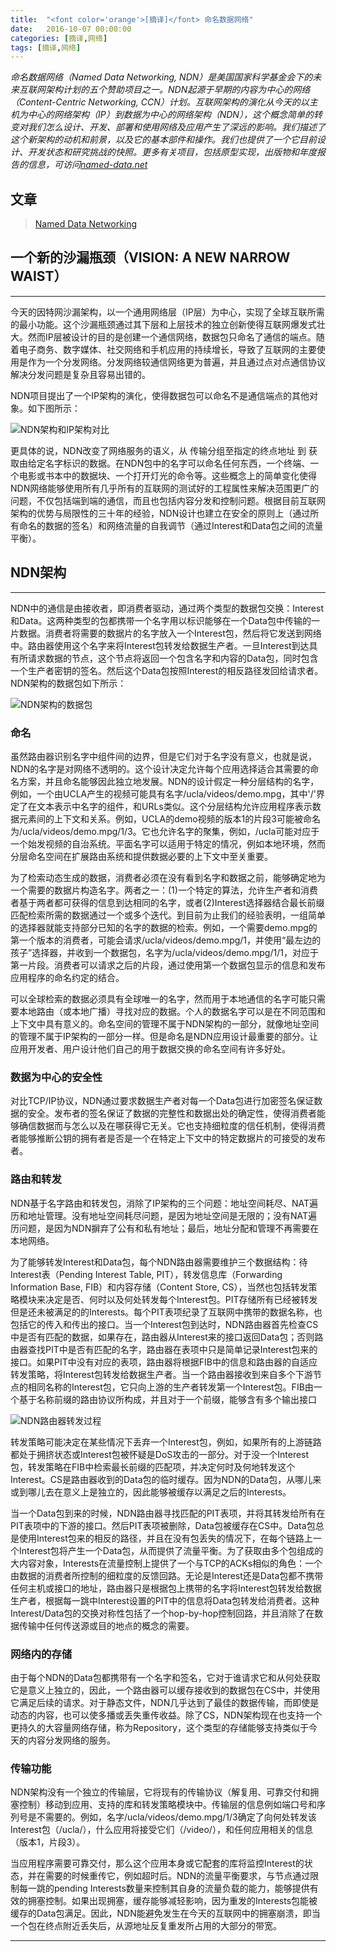 ```yaml
---
title:  "<font color='orange'>[摘译]</font> 命名数据网络"
date:   2016-10-07 00:00:00
categories: [摘译,网络]
tags: [摘译,网络]
---
```


*命名数据网络（Named Data Networking, NDN）是美国国家科学基金会下的未来互联网架构计划的五个赞助项目之一。NDN起源于早期的内容为中心的网络（Content-Centric Networking, CCN）计划。互联网架构的演化从今天的以主机为中心的网络架构（IP）到数据为中心的网络架构（NDN），这个概念简单的转变对我们怎么设计、开发、部署和使用网络及应用产生了深远的影响。我们描述了这个新架构的动机和前景，以及它的基本部件和操作。我们也提供了一个它目前设计、开发状态和研究挑战的快照。更多有关项目，包括原型实现，出版物和年度报告的信息，可访问[named-data.net][named-data]*

## 文章

> [Named Data Networking][paper-link]

## 一个新的沙漏瓶颈（VISION: A NEW NARROW WAIST）
---

今天的因特网沙漏架构，以一个通用网络层（IP层）为中心，实现了全球互联所需的最小功能。这个沙漏瓶颈通过其下层和上层技术的独立创新使得互联网爆发式壮大。然而IP层被设计的目的是创建一个通信网络，数据包只命名了通信的端点。随着电子商务、数字媒体、社交网络和手机应用的持续增长，导致了互联网的主要使用是作为一个分发网络。分发网络较通信网络更为普遍，并且通过点对点通信协议解决分发问题是复杂且容易出错的。

NDN项目提出了一个IP架构的演化，使得数据包可以命名不是通信端点的其他对象。如下图所示：

![NDN架构和IP架构对比](/assets/2016-10-07-1.png "NDN架构和IP架构对比")

更具体的说，NDN改变了网络服务的语义，从 传输分组至指定的终点地址 到 获取由给定名字标识的数据。在NDN包中的名字可以命名任何东西，一个终端、一个电影或书本中的数据块、一个打开灯光的命令等。这些概念上的简单变化使得NDN网络能够使用所有几乎所有的互联网的测试好的工程属性来解决范围更广的问题，不仅包括端到端的通信，而且也包括内容分发和控制问题。根据目前互联网架构的优势与局限性的三十年的经验，NDN设计也建立在安全的原则上（通过所有命名的数据的签名）和网络流量的自我调节（通过Interest和Data包之间的流量平衡）。

## NDN架构
---

NDN中的通信是由接收者，即消费者驱动，通过两个类型的数据包交换：Interest和Data。这两种类型的包都携带一个名字用以标识能够在一个Data包中传输的一片数据。消费者将需要的数据片的名字放入一个Interest包，然后将它发送到网络中。路由器使用这个名字来将Interest包转发给数据生产者。一旦Interest到达具有所请求数据的节点，这个节点将返回一个包含名字和内容的Data包，同时包含一个生产者密钥的签名。然后这个Data包按照Interest的相反路径发回给请求者。NDN架构的数据包如下所示：

![NDN架构的数据包](/assets/2016-10-07-2.png "NDN架构的数据包")

### 命名

虽然路由器识别名字中组件间的边界，但是它们对于名字没有意义，也就是说，NDN的名字是对网络不透明的。这个设计决定允许每个应用选择适合其需要的命名方案，并且命名能够因此独立地发展。NDN的设计假定一种分层结构的名字，例如，一个由UCLA产生的视频可能具有名字/ucla/videos/demo.mpg，其中'/'界定了在文本表示中名字的组件，和URLs类似。这个分层结构允许应用程序表示数据元素间的上下文和关系。例如，UCLA的demo视频的版本1的片段3可能被命名为/ucla/videos/demo.mpg/1/3。它也允许名字的聚集，例如，/ucla可能对应于一个始发视频的自治系统。平面名字可以适用于特定的情况，例如本地环境，然而分层命名空间在扩展路由系统和提供数据必要的上下文中至关重要。

为了检索动态生成的数据，消费者必须在没有看到名字和数据之前，能够确定地为一个需要的数据片构造名字。两者之一：(1)一个特定的算法，允许生产者和消费者基于两者都可获得的信息到达相同的名字，或者(2)Interest选择器结合最长前缀匹配检索所需的数据通过一个或多个迭代。到目前为止我们的经验表明，一组简单的选择器就能支持部分已知的名字的数据的检索。例如，一个需要demo.mpg的第一个版本的消费者，可能会请求/ucla/videos/demo.mpg/1，并使用“最左边的孩子”选择器，并收到一个数据包，名字为/ucla/videos/demo.mpg/1/1，对应于第一片段。消费者可以请求之后的片段，通过使用第一个数据包显示的信息和发布应用程序的命名约定的结合。

可以全球检索的数据必须具有全球唯一的名字，然而用于本地通信的名字可能只需要本地路由（或本地广播）寻找对应的数据。个人的数据名字可以是在不同范围和上下文中具有意义的。命名空间的管理不属于NDN架构的一部分，就像地址空间的管理不属于IP架构的一部分一样。但是命名是NDN应用设计最重要的部分。让应用开发者、用户设计他们自己的用于数据交换的命名空间有许多好处。

### 数据为中心的安全性

对比TCP/IP协议，NDN通过要求数据生产者对每一个Data包进行加密签名保证数据的安全。发布者的签名保证了数据的完整性和数据出处的确定性，使得消费者能够确信数据而与怎么以及在哪获得它无关。它也支持细粒度的信任机制，使得消费者能够推断公钥的拥有者是否是一个在特定上下文中的特定数据片的可接受的发布者。

### 路由和转发

NDN基于名字路由和转发包，消除了IP架构的三个问题：地址空间耗尽、NAT遍历和地址管理。没有地址空间耗尽问题，是因为地址空间是无限的；没有NAT遍历问题，是因为NDN摒弃了公有和私有地址；最后，地址分配和管理不再需要在本地网络。

为了能够转发Interest和Data包，每个NDN路由器需要维护三个数据结构：待Interest表（Pending Interest Table, PIT），转发信息库（Forwarding Information Base, FIB）和内容存储（Content Store, CS），当然也包括转发策略模块来决定是否、何时以及何处转发每个Interest包。PIT存储所有已经被转发但是还未被满足的的Interests。每个PIT表项纪录了互联网中携带的数据名称，也包括它的传入和传出的接口。当一个Interest包到达时，NDN路由器首先检查CS中是否有匹配的数据，如果存在，路由器从Interest来的接口返回Data包；否则路由器查找PIT中是否有匹配的名字，路由器在表项中只是简单记录Interest包来的接口。如果PIT中没有对应的表项，路由器将根据FIB中的信息和路由器的自适应转发策略，将Interest包转发给数据生产者。当一个路由器接收到来自多个下游节点的相同名称的Interest包，它只向上游的生产者转发第一个Interest包。FIB由一个基于名称前缀的路由协议所构成，并且对于一个前缀，能够含有多个输出接口

![NDN路由器转发过程](/assets/2016-10-07-3.png "NDN路由器转发过程")

转发策略可能决定在某些情况下丢弃一个Interest包，例如，如果所有的上游链路都处于拥挤状态或Interest包被怀疑是DoS攻击的一部分。对于没一个Interest包，转发策略在FIB中检索最长前缀的匹配项，并决定何时及何地转发这个Interest。CS是路由器收到的Data包的临时缓存。因为NDN的Data包，从哪儿来或到哪儿去在意义上是独立的，因此能够被缓存以满足之后的Interests。

当一个Data包到来的时候，NDN路由器寻找匹配的PIT表项，并将其转发给所有在PIT表项中的下游的接口。然后PIT表项被删除，Data包被缓存在CS中。Data包总是使用Interest包来的相反的路径，并且在没有包丢失的情况下，在每个链路上一个Interest包将产生一个Data包，从而提供了流量平衡。为了获取由多个包组成的大内容对象，Interests在流量控制上提供了一个与TCP的ACKs相似的角色：一个由数据的消费者所控制的细粒度的反馈回路。无论是Interest还是Data包都不携带任何主机或接口的地址，路由器只是根据包上携带的名字将Interest包转发给数据生产者，根据每一跳中Interest设置的PIT中的信息将Data包转发给消费者。这种Interest/Data包的交换对称性包括了一个hop-by-hop控制回路，并且消除了在数据传输中任何传送源或目的地点的概念的需要。

### 网络内的存储

由于每个NDN的Data包都携带有一个名字和签名，它对于谁请求它和从何处获取它是意义上独立的，因此，一个路由器可以缓存接收到的数据包在CS中，并使用它满足后续的请求。对于静态文件，NDN几乎达到了最佳的数据传输，而即使是动态的内容，也可以使多播或丢失重传收益。除了CS，NDN架构现在也支持一个更持久的大容量网络存储，称为Repository，这个类型的存储能够支持类似于今天的内容分发网络的服务。

### 传输功能

NDN架构没有一个独立的传输层，它将现有的传输协议（解复用、可靠交付和拥塞控制）移动到应用、支持的库和转发策略模块中。传输层的信息例如端口号和序列号是不需要的。例如，名字/ucla/videos/demo.mpg/1/3确定了向何处转发该Interest包（/ucla/），什么应用将接受它们（/video/），和任何应用相关的信息（版本1，片段3）。

当应用程序需要可靠交付，那么这个应用本身或它配套的库将监控Interest的状态，并在需要的时候重传它，例如超时后。NDN的流量平衡要求，与节点通过限制每一跳的pending Interests数量来控制其自身的流量负载的能力，能够提供有效的拥塞控制。如果出现拥塞，缓存能够减轻影响，因为重发的Interests包能被缓存的Data包满足。因此，NDN能避免发生在今天的互联网中的拥塞崩溃，即当一个包在终点附近丢失后，从源地址反复重发所占用的大部分的带宽。

---

[named-data]:	http://named-data.net/
[paper-link]:	http://course.buaa.edu.cn/access/content/attachment/68d3021a-8007-406f-be28-6ff8f2c8e8f2/%E4%BD%9C%E4%B8%9A/fcb4d72f-61a8-44da-a45a-6a2df2de83f0/NDN%20zhang2014.pdf

